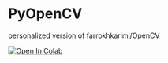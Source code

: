 # PyOpenCV
personalized version of farrokhkarimi/OpenCV

[![Open In Colab](https://colab.research.google.com/assets/colab-badge.svg)](https://colab.research.google.com/github/aradhamidsamiee/PyOpenCV/blob/master/PyOpenCV_with_googleColab.ipynb)
